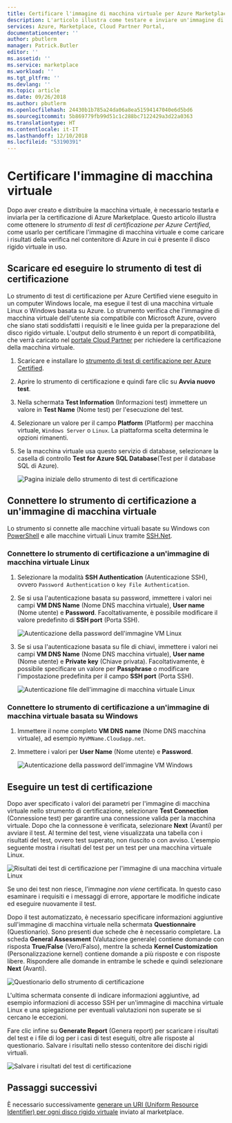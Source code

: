 ```yaml
---
title: Certificare l'immagine di macchina virtuale per Azure Marketplace | Microsoft Docs
description: L'articolo illustra come testare e inviare un'immagine di macchina virtuale per la certificazione di Azure Marketplace.
services: Azure, Marketplace, Cloud Partner Portal,
documentationcenter: ''
author: pbutlerm
manager: Patrick.Butler
editor: ''
ms.assetid: ''
ms.service: marketplace
ms.workload: ''
ms.tgt_pltfrm: ''
ms.devlang: ''
ms.topic: article
ms.date: 09/26/2018
ms.author: pbutlerm
ms.openlocfilehash: 24430b1b785a24da06a8ea51594147040e6d5bd6
ms.sourcegitcommit: 5b869779fb99d51c1c288bc7122429a3d22a0363
ms.translationtype: HT
ms.contentlocale: it-IT
ms.lasthandoff: 12/10/2018
ms.locfileid: "53190391"
---
```

# <a name="certify-your-vm-image"></a>Certificare l'immagine di macchina virtuale

Dopo aver creato e distribuire la macchina virtuale, è necessario testarla e inviarla per la certificazione di Azure Marketplace. Questo articolo illustra come ottenere lo *strumento di test di certificazione per Azure Certified*, come usarlo per certificare l'immagine di macchina virtuale e come caricare i risultati della verifica nel contenitore di Azure in cui è presente il disco rigido virtuale in uso. 


## <a name="download-and-run-the-certification-test-tool"></a>Scaricare ed eseguire lo strumento di test di certificazione

Lo strumento di test di certificazione per Azure Certified viene eseguito in un computer Windows locale, ma esegue il test di una macchina virtuale Linux o Windows basata su Azure.  Lo strumento verifica che l'immagine di macchina virtuale dell'utente sia compatibile con Microsoft Azure, ovvero che siano stati soddisfatti i requisiti e le linee guida per la preparazione del disco rigido virtuale. L'output dello strumento è un report di compatibilità, che verrà caricato nel [portale Cloud Partner](https://cloudpartner.azure.com) per richiedere la certificazione della macchina virtuale.

1. Scaricare e installare lo [strumento di test di certificazione per Azure Certified](https://www.microsoft.com/download/details.aspx?id=44299). 
2. Aprire lo strumento di certificazione e quindi fare clic su **Avvia nuovo test**.
3. Nella schermata **Test Information** (Informazioni test) immettere un valore in **Test Name** (Nome test) per l'esecuzione del test.
4. Selezionare un valore per il campo **Platform** (Platform) per macchina virtuale, `Windows Server` o `Linux`. La piattaforma scelta determina le opzioni rimanenti.
5. Se la macchina virtuale usa questo servizio di database, selezionare la casella di controllo **Test for Azure SQL Database**(Test per il database SQL di Azure).

   ![Pagina iniziale dello strumento di test di certificazione](./media/publishvm_025.png)


## <a name="connect-the-certification-tool-to-a-vm-image"></a>Connettere lo strumento di certificazione a un'immagine di macchina virtuale

  Lo strumento si connette alle macchine virtuali basate su Windows con [PowerShell](https://docs.microsoft.com/powershell/) e alle macchine virtuali Linux tramite [SSH.Net](https://www.ssh.com/ssh/protocol/).

### <a name="connect-the-certification-tool-to-a-linux-vm-image"></a>Connettere lo strumento di certificazione a un'immagine di macchina virtuale Linux

1. Selezionare la modalità **SSH Authentication** (Autenticazione SSH), ovvero `Password Authentication` o `key File Authentication`.
2. Se si usa l'autenticazione basata su password, immettere i valori nei campi **VM DNS Name** (Nome DNS macchina virtuale), **User name** (Nome utente) e **Password**.  Facoltativamente, è possibile modificare il valore predefinito di **SSH port** (Porta SSH).

     ![Autenticazione della password dell'immagine VM Linux](./media/publishvm_026.png)

3. Se si usa l'autenticazione basata su file di chiavi, immettere i valori nei campi **VM DNS Name** (Nome DNS macchina virtuale), **User name** (Nome utente) e **Private key** (Chiave privata).  Facoltativamente, è possibile specificare un valore per **Passphrase** o modificare l'impostazione predefinita per il campo **SSH port** (Porta SSH).

     ![Autenticazione file dell'immagine di macchina virtuale Linux](./media/publishvm_027.png)

### <a name="connect-the-certification-tool-to-a-windows-based-vm-image"></a>**Connettere lo strumento di certificazione a un'immagine di macchina virtuale basata su Windows**
1. Immettere il nome completo **VM DNS name** (Nome DNS macchina virtuale), ad esempio `MyVMName.Cloudapp.net`.
2. Immettere i valori per **User Name** (Nome utente) e **Password**.

   ![Autenticazione della password dell'immagine VM Windows](./media/publishvm_028.png)


## <a name="run-a-certification-test"></a>Eseguire un test di certificazione

Dopo aver specificato i valori dei parametri per l'immagine di macchina virtuale nello strumento di certificazione, selezionare **Test Connection** (Connessione test) per garantire una connessione valida per la macchina virtuale. Dopo che la connessone è verificata, selezionare **Next** (Avanti) per avviare il test.  Al termine del test, viene visualizzata una tabella con i risultati del test, ovvero test superato, non riuscito o con avviso.  L'esempio seguente mostra i risultati del test per un test per una macchina virtuale Linux. 

![Risultati dei test di certificazione per l'immagine di una macchina virtuale Linux](./media/publishvm_029.png)

Se uno dei test non riesce, l'immagine *non viene* certificata. In questo caso esaminare i requisiti e i messaggi di errore, apportare le modifiche indicate ed eseguire nuovamente il test. 

Dopo il test automatizzato, è necessario specificare informazioni aggiuntive sull'immagine di macchina virtuale nella schermata **Questionnaire** (Questionario).  Sono presenti due schede che è necessario completare.  La scheda **General Assessment** (Valutazione generale) contiene domande con risposta **True/False** (Vero/Falso), mentre la scheda **Kernel Customization** (Personalizzazione kernel) contiene domande a più risposte e con risposte libere.  Rispondere alle domande in entrambe le schede e quindi selezionare **Next** (Avanti).

![Questionario dello strumento di certificazione](./media/publishvm_030.png)

L'ultima schermata consente di indicare informazioni aggiuntive, ad esempio informazioni di accesso SSH per un'immagine di macchina virtuale Linux e una spiegazione per eventuali valutazioni non superate se si cercano le eccezioni. 

Fare clic infine su **Generate Report** (Genera report) per scaricare i risultati del test e i file di log per i casi di test eseguiti, oltre alle risposte al questionario. Salvare i risultati nello stesso contenitore dei dischi rigidi virtuali.

![Salvare i risultati del test di certificazione](./media/publishvm_031.png)


## <a name="next-steps"></a>Passaggi successivi

È necessario successivamente [generare un URI (Uniform Resource Identifier) per ogni disco rigido virtuale](./cpp-get-sas-uri.md) inviato al marketplace. 
